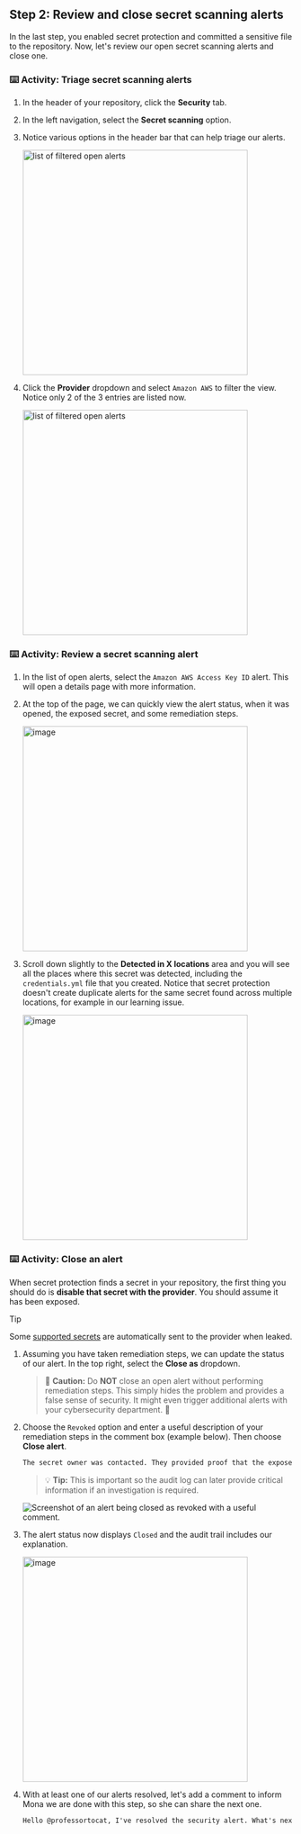 ## Step 2: Review and close secret scanning alerts

In the last step, you enabled secret protection and committed a sensitive file to the repository. Now, let's review our open secret scanning alerts and close one.

### :keyboard: Activity: Triage secret scanning alerts

1. In the header of your repository, click the **Security** tab.

1. In the left navigation, select the **Secret scanning** option.

1. Notice various options in the header bar that can help triage our alerts.

   <img width="400" alt="list of filtered open alerts" src="https://github.com/user-attachments/assets/2926c12f-2d39-4ea1-a8dd-816442f332b4" />

1. Click the **Provider** dropdown and select `Amazon AWS` to filter the view. Notice only 2 of the 3 entries are listed now.

   <img width="400" alt="list of filtered open alerts" src="https://github.com/user-attachments/assets/8623dec7-5199-4c5b-8c5e-1b812106a510" />

### :keyboard: Activity: Review a secret scanning alert

1. In the list of open alerts, select the `Amazon AWS Access Key ID` alert. This will open a details page with more information.

1. At the top of the page, we can quickly view the alert status, when it was opened, the exposed secret, and some remediation steps.

   <img width="400" alt="image" src="https://github.com/user-attachments/assets/61700b67-234c-47ae-a4de-552be25cc2bf" />

1. Scroll down slightly to the **Detected in X locations** area and you will see all the places where this secret was detected, including the `credentials.yml` file that you created. Notice that secret protection doesn't create duplicate alerts for the same secret found across multiple locations, for example in our learning issue.

   <img width="400" alt="image" src="https://github.com/user-attachments/assets/8c842a86-3e43-4cfe-a57d-60c129008548" />

### :keyboard: Activity: Close an alert

When secret protection finds a secret in your repository, the first thing you should do is **disable that secret with the provider**. You should assume it has been exposed.

> [!TIP]
> Some [supported secrets](https://docs.github.com/en/code-security/secret-scanning/introduction/supported-secret-scanning-patterns#default-patterns) are automatically sent to the provider when leaked.

1. Assuming you have taken remediation steps, we can update the status of our alert. In the top right, select the **Close as** dropdown.

   > 🚨 **Caution:** Do **NOT** close an open alert without performing remediation steps. This simply hides the problem and provides a false sense of security. It might even trigger additional alerts with your cybersecurity department. 🤦

1. Choose the `Revoked` option and enter a useful description of your remediation steps in the comment box (example below). Then choose **Close alert**.

   ```txt
   The secret owner was contacted. They provided proof that the exposed secret was replaced.
   ```

   > 💡 **Tip:** This is important so the audit log can later provide critical information if an investigation is required.

   ![Screenshot of an alert being closed as revoked with a useful comment.](https://github.com/user-attachments/assets/17a6485a-5372-4268-849b-b55834cf89f2)

1. The alert status now displays `Closed` and the audit trail includes our explanation.

   <img width="400" alt="image" src="https://github.com/user-attachments/assets/2f0f9a29-90ab-41f0-abe8-b17f75adc42e" />

1. With at least one of our alerts resolved, let's add a comment to inform Mona we are done with this step, so she can share the next one.

   ```txt
   Hello @professortocat, I've resolved the security alert. What's next?
   ```
